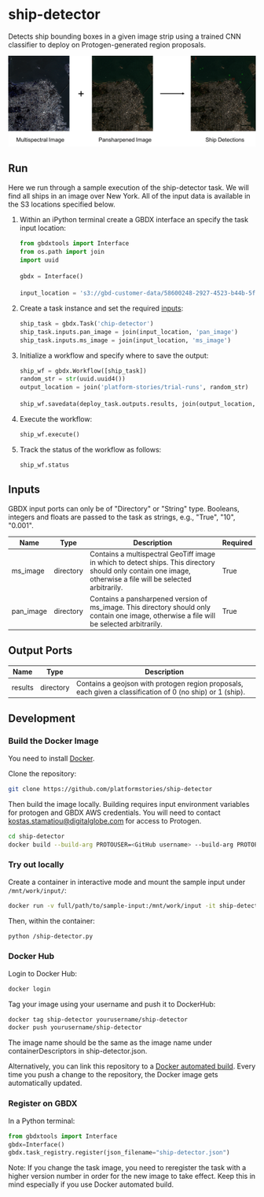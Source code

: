 # ship-detector

Detects ship bounding boxes in a given image strip using a trained CNN classifier to deploy on Protogen-generated region proposals.

<img src='images/ship-detector.png' width=700>

## Run

Here we run through a sample execution of the ship-detector task. We will find all ships in an image over New York. All of the input data is available in the S3 locations specified below.


1. Within an iPython terminal create a GBDX interface an specify the task input location:  

    ```python
    from gbdxtools import Interface
    from os.path import join
    import uuid

    gbdx = Interface()

    input_location = 's3://gbd-customer-data/58600248-2927-4523-b44b-5fec3d278c09/platform-stories/ship-detector/'
    ```

2. Create a task instance and set the required [inputs](#inputs):  

    ```python
    ship_task = gbdx.Task('chip-detector')
    ship_task.inputs.pan_image = join(input_location, 'pan_image')
    ship_task.inputs.ms_image = join(input_location, 'ms_image')
    ```

3. Initialize a workflow and specify where to save the output:  

    ```python
    ship_wf = gbdx.Workflow([ship_task])
    random_str = str(uuid.uuid4())
    output_location = join('platform-stories/trial-runs', random_str)

    ship_wf.savedata(deploy_task.outputs.results, join(output_location, 'ship_detections'))
    ```

5. Execute the workflow:  

    ```python
    ship_wf.execute()
    ```

6. Track the status of the workflow as follows:

    ```python
    ship_wf.status
    ```


## Inputs

GBDX input ports can only be of "Directory" or "String" type. Booleans, integers and floats are passed to the task as strings, e.g., "True", "10", "0.001".

| Name  | Type | Description | Required |
|---|---|---|---|
| ms_image | directory | Contains a multispectral GeoTiff image in which to detect ships. This directory should only contain one image, otherwise a file will be selected arbitrarily. | True |
| pan_image | directory | Contains a pansharpened version of ms_image. This directory should only contain one image, otherwise a file will be selected arbitrarily. | True |

## Output Ports

| Name  | Type | Description |
|---|---|---|
| results | directory | Contains a geojson with protogen region proposals, each given a classification of 0 (no ship) or 1 (ship). |


## Development

### Build the Docker Image

You need to install [Docker](https://docs.docker.com/engine/installation).

Clone the repository:

```bash
git clone https://github.com/platformstories/ship-detector
```

Then build the image locally. Building requires input environment variables for protogen and GBDX AWS credentials. You will need to contact kostas.stamatiou@digitalglobe.com for access to Protogen.

```bash
cd ship-detector
docker build --build-arg PROTOUSER=<GitHub username> --build-arg PROTOPASSWORD=<GitHub pawwsord> --build-arg AWS_ACCESS_KEY_ID=<AWS access key> --build-arg AWS_SECRET_ACCESS_KEY=<AWS secret key> --build-arg AWS_SESSION_TOKEN=<AWS session token> -t ship-detector .
```

### Try out locally

Create a container in interactive mode and mount the sample input under `/mnt/work/input/`:

```bash
docker run -v full/path/to/sample-input:/mnt/work/input -it ship-detector
```

Then, within the container:

```bash
python /ship-detector.py
```

### Docker Hub

Login to Docker Hub:

```bash
docker login
```

Tag your image using your username and push it to DockerHub:

```bash
docker tag ship-detector yourusername/ship-detector
docker push yourusername/ship-detector
```

The image name should be the same as the image name under containerDescriptors in ship-detector.json.

Alternatively, you can link this repository to a [Docker automated build](https://docs.docker.com/docker-hub/builds/). Every time you push a change to the repository, the Docker image gets automatically updated.
### Register on GBDX

In a Python terminal:
```python
from gbdxtools import Interface
gbdx=Interface()
gbdx.task_registry.register(json_filename="ship-detector.json")
```

Note: If you change the task image, you need to reregister the task with a higher version number in order for the new image to take effect. Keep this in mind especially if you use Docker automated build.

